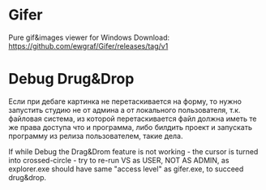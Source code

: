 # Gifer
Pure gif&images viewer for Windows
Download: https://github.com/ewgraf/Gifer/releases/tag/v1

# Debug Drug&Drop
Если при дебаге картинка не перетаскивается на форму, то нужно запустить студию не от админа а от локального пользователя, т.к. файловая система, из которой перетаскивается файл должна иметь те же права доступа что и программа, либо билдить проект и запускать программу из релиза пользователем, такие дела.

If while Debug the Drag&Drom feature is not working - the cursor is turned into crossed-circle - try to re-run VS as USER, NOT AS ADMIN, as explorer.exe should have same "access level" as gifer.exe, to succeed drug&drop.
